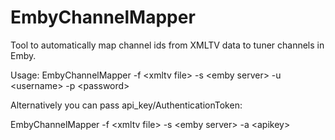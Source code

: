 # EmbyChannelMapper

Tool to automatically map channel ids from XMLTV data to tuner channels in Emby.

Usage:
EmbyChannelMapper -f \<xmltv file\> -s \<emby server\> -u \<username\> -p \<password\>

Alternatively you can pass api_key/AuthenticationToken:

EmbyChannelMapper -f \<xmltv file\> -s \<emby server\> -a \<apikey\>
